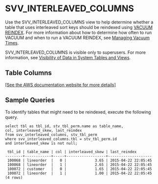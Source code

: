 # SVV\_INTERLEAVED\_COLUMNS<a name="r_SVV_INTERLEAVED_COLUMNS"></a>

Use the SVV\_INTERLEAVED\_COLUMNS view to help determine whether a table that uses interleaved sort keys should be reindexed using [VACUUM REINDEX](r_VACUUM_command.md#vacuum-reindex)\. For more information about how to determine how often to run VACUUM and when to run a VACUUM REINDEX, see [Managing Vacuum Times](vacuum-managing-vacuum-times.md)\.

SVV\_INTERLEAVED\_COLUMNS is visible only to superusers\. For more information, see [Visibility of Data in System Tables and Views](c_visibility-of-data.md)\.

## Table Columns<a name="SVV_INTERLEAVED_COLUMNS-table-columns"></a>

[\[See the AWS documentation website for more details\]](http://docs.aws.amazon.com/redshift/latest/dg/r_SVV_INTERLEAVED_COLUMNS.html)

## Sample Queries<a name="SVV_INTERLEAVED_COLUMNS-sample-queries"></a>

To identify tables that might need to be reindexed, execute the following query\.

```
select tbl as tbl_id, stv_tbl_perm.name as table_name, 
col, interleaved_skew, last_reindex
from svv_interleaved_columns, stv_tbl_perm
where svv_interleaved_columns.tbl = stv_tbl_perm.id
and interleaved_skew is not null;

 tbl_id | table_name | col | interleaved_skew | last_reindex
--------+------------+-----+------------------+--------------------
 100068 | lineorder  |   0 |             3.65 | 2015-04-22 22:05:45
 100068 | lineorder  |   1 |             2.65 | 2015-04-22 22:05:45
 100072 | customer   |   0 |             1.65 | 2015-04-22 22:05:45
 100072 | lineorder  |   1 |             1.00 | 2015-04-22 22:05:45
(4 rows)
```